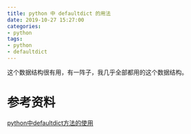 ```yaml
---
title: python 中 defaultdict 的用法
date: 2019-10-27 15:27:00
categories:
- python
tags:
- python
- defaultdict
---
```

这个数据结构很有用，有一阵子，我几乎全部都用的这个数据结构。

<!-- more -->

# 参考资料

[python中defaultdict方法的使用](https://blog.csdn.net/real_ray/article/details/17919289)



